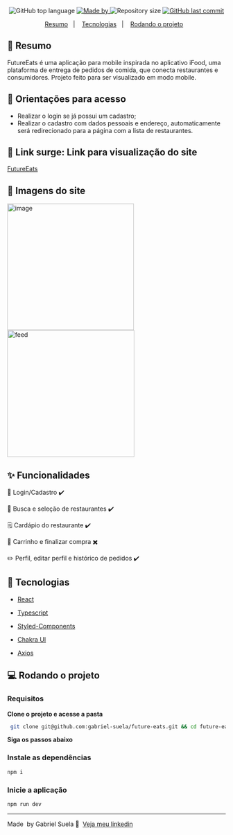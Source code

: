 <p align="center">
  <img alt="GitHub top language" src="https://img.shields.io/github/languages/top/gabriel-suela/future-eats?color=5CB646">
  <a href="https://www.linkedin.com/in/gabriel-suela/" target="_blank" rel="noopener noreferrer">
    <img alt="Made by" src="https://img.shields.io/badge/made%20by-Gabriel%20Suela-5CB646">
  </a>
  <img alt="Repository size" src="https://img.shields.io/github/repo-size/gabriel-suela/future-eats?color=5CB646">
  <a href="https://github.com/gabriel-suela/softwrap-api/commits">
    <img alt="GitHub last commit" src="https://img.shields.io/github/last-commit/gabriel-suela/future-eats?color=5CB646">
  </a>
<p align="center">
  <a href="#-resumo">Resumo</a>&nbsp;&nbsp;&nbsp;|&nbsp;&nbsp;&nbsp;
  <a href="#-tecnologias">Tecnologias</a>&nbsp;&nbsp;&nbsp;|&nbsp;&nbsp;&nbsp;
  <a href="#-rodando-o-projeto">Rodando o projeto</a>&nbsp;&nbsp;&nbsp;
</p>

## 🎯 Resumo

<p>FutureEats é uma aplicação para mobile inspirada no aplicativo iFood, uma plataforma de entrega de pedidos de comida, que conecta restaurantes e consumidores.
Projeto feito para ser visualizado em modo mobile.
</p>

<h2 id="orientacoes">🚨 Orientações para acesso</h2>

- Realizar o login se já possui um cadastro;
- Realizar o cadastro com dados pessoais e endereço, automaticamente será redirecionado para a página com a lista de restaurantes.

<h2 id="link">🔗 Link surge: Link para visualização do site</h2>

<a href="https://rough-mind.surge.sh/">FutureEats</a>

<h2 id="imagens">📱 Imagens do site</h2>
<div>
<img align="left" width="292" alt="image" src="https://user-images.githubusercontent.com/96388423/219977536-1974394d-f297-42da-b855-da3183f4e65c.png">
<img  width="293" alt="feed" src="https://user-images.githubusercontent.com/96388423/219976968-6f057536-aa41-40cc-8c7f-b5c65ceb3356.png">

## ✨ Funcionalidades

<p>👤 Login/Cadastro ✔️</p>
<p>🔎 Busca e seleção de restaurantes ✔️</p>
<p>🗒️ Cardápio do restaurante ✔️</p>
<p>🛒 Carrinho e finalizar compra ✖️</p>
<p>✏️ Perfil, editar perfil e histórico de pedidos ✔️</p>

## 🚀 Tecnologias

- [React](https://pt-br.reactjs.org/docs/getting-started.html)

- [Typescript](https://www.typescriptlang.org/)

- [Styled-Components](https://styled-components.com/docs)

- [Chakra UI](https://chakra-ui.com/)

- [Axios](https://github.com/axios/axios)

## 💻 Rodando o projeto

### Requisitos

**Clone o projeto e acesse a pasta**

```bash
 git clone git@github.com:gabriel-suela/future-eats.git && cd future-eats
```

**Siga os passos abaixo**

### Instale as dependências

```bash
npm i
```

### Inicie a aplicação

```bash
npm run dev
```

---

Made &nbsp;by Gabriel Suela 👋 &nbsp;[Veja meu linkedin](https://www.linkedin.com/in/gabriel-suela/)
